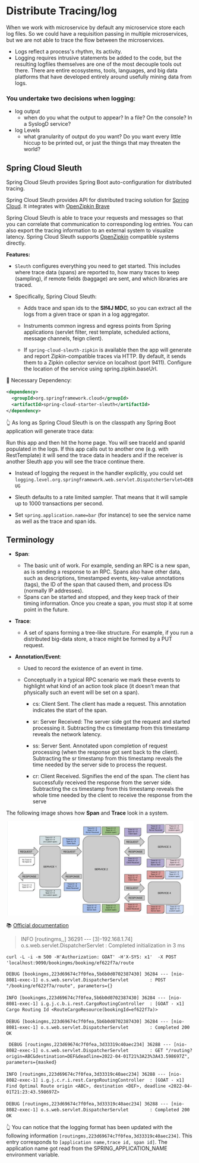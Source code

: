# Distribute Tracing/log

When we work with microservice by default any microservice store each log files. So we could have a requisition passing in multiple microservices, but we are not able to trace the flow between the microservices.


- Logs reflect a process's rhythm, its activity.
- Logging requires intrusive statements be added to the code, but the resulting logfiles themselves are one of the most decouple tools out there. There are entire ecosystems, tools, languages, and big data platforms that have developed entirely around usefully mining data from logs.

### You undertake two decisions when logging:

- log output
    - when do you what the output to appear? In a file? On the console? In a SyslogD service?
- log Levels
    - what granularity of output do you want? Do you want every little hiccup to be printed out, or just the things that may threaten the world?


## Spring Cloud Sleuth

Spring Cloud Sleuth provides Spring Boot auto-configuration for distributed tracing.

Spring Cloud Sleuth provides API for distributed tracing solution for [Spring Cloud](https://cloud.spring.io/). It integrates with [OpenZipkin Brave](https://github.com/openzipkin/brave)

Spring Cloud Sleuth is able to trace your requests and messages so that you can correlate that communication to corresponding log entries. You can also export the tracing information to an external system to visualize latency. Spring Cloud Sleuth supports [OpenZipkin](https://zipkin.io/) compatible systems directly.

**Features:**

- `Sleuth` configures everything you need to get started. This includes where trace data (spans) are reported to, how many traces to keep (sampling), if remote fields (baggage) are sent, and which libraries are traced.

- Specifically, Spring Cloud Sleuth:

  - Adds trace and span ids to the **Slf4J MDC**, so you can extract all the logs from a given trace or span in a log aggregator.

  - Instruments common ingress and egress points from Spring applications (servlet filter, rest template, scheduled actions, message channels, feign client).

  - If `spring-cloud-sleuth-zipkin` is available then the app will generate and report Zipkin-compatible traces via HTTP. By default, it sends them to a Zipkin collector service on localhost (port 9411). Configure the location of the service using spring.zipkin.baseUrl.


🚀 Necessary Dependency:

```xml
<dependency>
  <groupId>org.springframework.cloud</groupId>
  <artifactId>spring-cloud-starter-sleuth</artifactId>
</dependency>
```

👆 As long as Spring Cloud Sleuth is on the classpath any Spring Boot application will generate trace data:


Run this app and then hit the home page. You will see traceId and spanId populated in the logs. If this app calls out to another one (e.g. with RestTemplate) it will send the trace data in headers and if the receiver is another Sleuth app you will see the trace continue there.

- Instead of logging the request in the handler explicitly, you could set `logging.level.org.springframework.web.servlet.DispatcherServlet=DEBUG`

- Sleuth defaults to a rate limited sampler. That means that it will sample up to 1000 transactions per second.

- Set `spring.application.name=bar` (for instance) to see the service name as well as the trace and span ids.


## Terminology

- **Span**: 
  - The basic unit of work. For example, sending an RPC is a new span, as is sending a response to an RPC. Spans also have other data, such as descriptions, timestamped events, key-value annotations (tags), the ID of the span that caused them, and process IDs (normally IP addresses).
  - Spans can be started and stopped, and they keep track of their timing information. Once you create a span, you must stop it at some point in the future.

- **Trace**:
  - A set of spans forming a tree-like structure. For example, if you run a distributed big-data store, a trace might be formed by a PUT request.

- **Annotation/Event**: 
  - Used to record the existence of an event in time.
  - Conceptually in a typical RPC scenario we mark these events to highlight what kind of an action took place (it doesn’t mean that physically such an event will be set on a span).

    - cs: Client Sent. The client has made a request. This annotation indicates the start of the span.

    - sr: Server Received: The server side got the request and started processing it. Subtracting the cs timestamp from this timestamp reveals the network latency.

    - ss: Server Sent. Annotated upon completion of request processing (when the response got sent back to the client). Subtracting the sr timestamp from this timestamp reveals the time needed by the server side to process the request.

    - cr: Client Received. Signifies the end of the span. The client has successfully received the response from the server side. Subtracting the cs timestamp from this timestamp reveals the whole time needed by the client to receive the response from the serve

The following image shows how **Span** and **Trace** look in a system.

![sleuth](imgs/sleuth-diagram.png)

📚 [Official documentation](https://docs.spring.io/spring-cloud-sleuth/docs/current/reference/html/getting-started.html#getting-started-terminology)


> INFO [routingms,,] 36291 --- [3)-192.168.1.74] o.s.web.servlet.DispatcherServlet        : Completed initialization in 3 ms

```shell
curl -L -i -m 500 -H'Authorization: GOAT' -H'X-SYS: x1'  -X POST 'localhost:9090/bookingms/booking/ef622f7a/route
```

```
DEBUG [bookingms,223d69674c7f0fea,5b6b0d0702387430] 36284 --- [nio-8081-exec-1] o.s.web.servlet.DispatcherServlet        : POST "/booking/ef622f7a/route", parameters={}

INFO [bookingms,223d69674c7f0fea,5b6b0d0702387430] 36284 --- [nio-8081-exec-1] i.g.j.c.b.i.rest.CargoRoutingController  : [GOAT - x1] Cargo Routing Id <RouteCargoResource(bookingId=ef622f7a)>

DEBUG [bookingms,223d69674c7f0fea,5b6b0d0702387430] 36284 --- [nio-8081-exec-1] o.s.web.servlet.DispatcherServlet        : Completed 200 OK

```

```
 DEBUG [routingms,223d69674c7f0fea,3d33319c40aec234] 36288 --- [nio-8082-exec-1] o.s.web.servlet.DispatcherServlet        : GET "/routing?origin=ABC&destination=DEF&deadline=2022-04-01T21%3A23%3A43.598697Z", parameters={masked}

INFO [routingms,223d69674c7f0fea,3d33319c40aec234] 36288 --- [nio-8082-exec-1] i.g.j.c.r.i.rest.CargoRoutingController  : [GOAT - x1] Find Optimal Route origin <ABC>, destination <DEF>, deadline <2022-04-01T21:23:43.598697Z>

DEBUG [routingms,223d69674c7f0fea,3d33319c40aec234] 36288 --- [nio-8082-exec-1] o.s.web.servlet.DispatcherServlet        : Completed 200 OK
```

👆 You can notice that the logging format has been updated with the following information `[routingms,223d69674c7f0fea,3d33319c40aec234]`. This entry corresponds to `[application name,trace id, span id]`. The application name got read from the SPRING_APPLICATION_NAME environment variable.
